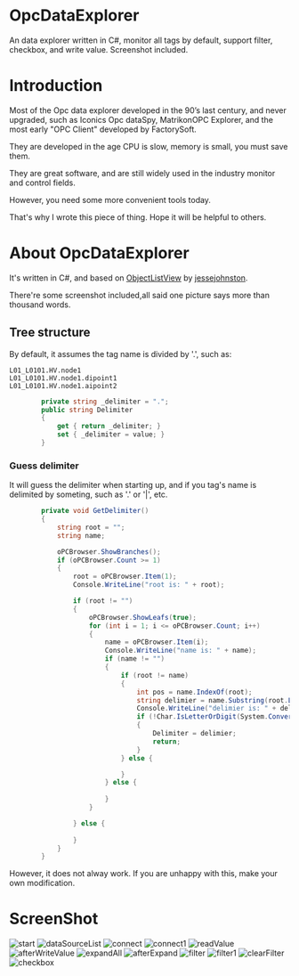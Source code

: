 # OpcDataExplorer
An data explorer written in C#, monitor all tags by default, support filter, checkbox, and write value. Screenshot included.

# Introduction
Most of the Opc data explorer developed in the 90’s last century, and never upgraded, such as Iconics Opc dataSpy, MatrikonOPC Explorer, and the most early "OPC Client" developed by FactorySoft.

They are developed in the age CPU is slow, memory is small, you must save them.

They are great software, and are still widely used in the industry monitor and control fields.

However, you need some more convenient tools today. 

That's why I wrote this piece of thing. Hope it will be helpful to others.

# About OpcDataExplorer

It's written in C#, and based on [ObjectListView](https://github.com/jessejohnston/ObjectListView) by [jessejohnston](https://github.com/jessejohnston).

There're some screenshot included,all said one picture says more than thousand words.

## Tree structure


By default, it assumes the tag name is divided by '.', such as:

```
L01_L0101.HV.node1
L01_L0101.HV.node1.dipoint1
L01_L0101.HV.node1.aipoint2

```

```cs
		private string _delimiter = ".";
		public string Delimiter 
		{ 
            get { return _delimiter; }
			set { _delimiter = value; }
		}
```

### Guess delimiter

It will guess the delimiter when starting up, and if you tag's name is delimited by someting, such as '.' or '|', etc.

```cs
		private void GetDelimiter()
		{
			string root = "";
			string name;

            oPCBrowser.ShowBranches();
			if (oPCBrowser.Count >= 1)
			{
				root = oPCBrowser.Item(1);
				Console.WriteLine("root is: " + root);

				if (root != "")
				{
					oPCBrowser.ShowLeafs(true);
					for (int i = 1; i <= oPCBrowser.Count; i++)
					{
						name = oPCBrowser.Item(i);
						Console.WriteLine("name is: " + name);
						if (name != "")
						{
							if (root != name)
							{
								int pos = name.IndexOf(root);
								string delimier = name.Substring(root.Length, 1);
								Console.WriteLine("delimier is: " + delimier);
                                if (!Char.IsLetterOrDigit(System.Convert.ToChar(delimier)))
								{
									Delimiter = delimier;
									return;
								}
							} else {

							}
						} else {
							
						}
					}

				} else {
					
				}
			}
		}
```
However, it does not alway work. If you are unhappy with this, make your own modification.

# ScreenShot

![start](https://github.com/tzws/OpcDataExplorer/blob/master/Screenshot/start.png)
![dataSourceList](https://github.com/tzws/OpcDataExplorer/blob/master/Screenshot/dataSourceList.png)
![connect](https://github.com/tzws/OpcDataExplorer/blob/master/Screenshot/connect.png)
![connect1](https://github.com/tzws/OpcDataExplorer/blob/master/Screenshot/connect1.png)
![readValue](https://github.com/tzws/OpcDataExplorer/blob/master/Screenshot/readValue.png)
![afterWriteValue](https://github.com/tzws/OpcDataExplorer/blob/master/Screenshot/afterWriteValue.png)
![expandAll](https://github.com/tzws/OpcDataExplorer/blob/master/Screenshot/expandAll.png)
![afterExpand](https://github.com/tzws/OpcDataExplorer/blob/master/Screenshot/afterExpand.png)
![filter](https://github.com/tzws/OpcDataExplorer/blob/master/Screenshot/filter.png)
![filter1](https://github.com/tzws/OpcDataExplorer/blob/master/Screenshot/filter1.png)
![clearFilter](https://github.com/tzws/OpcDataExplorer/blob/master/Screenshot/clearFilter.png)
![checkbox](https://github.com/tzws/OpcDataExplorer/blob/master/Screenshot/checkbox.png)
